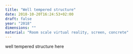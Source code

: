 ```yaml
---
title: "Well tempered structure"
date: 2018-10-20T16:24:53+02:00
draft: false
year: "2018"
dimensions: ""
material: "Room scale virtual reality, screen, concrete"
---
```

well tempered structure here